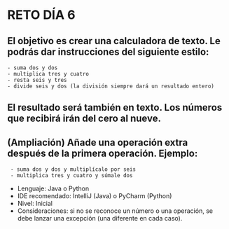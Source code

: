 # RETO DÍA 6
##  El objetivo es crear una calculadora de texto. Le podrás dar instrucciones del siguiente estilo:
    - suma dos y dos
    - multiplica tres y cuatro
    - resta seis y tres
    - divide seis y dos (la división siempre dará un resultado entero)
## El resultado será también en texto. Los números que recibirá irán del cero al nueve.
## (Ampliación) Añade una operación extra después de la primera operación. Ejemplo:
     - suma dos y dos y multiplícalo por seis
     - multiplica tres y cuatro y súmale dos
- Lenguaje: Java o Python
- IDE recomendado: IntelliJ (Java) o PyCharm (Python)
- Nivel: Inicial
- Consideraciones: si no se reconoce un número o una operación, se debe lanzar una excepción (una diferente en cada caso). 
